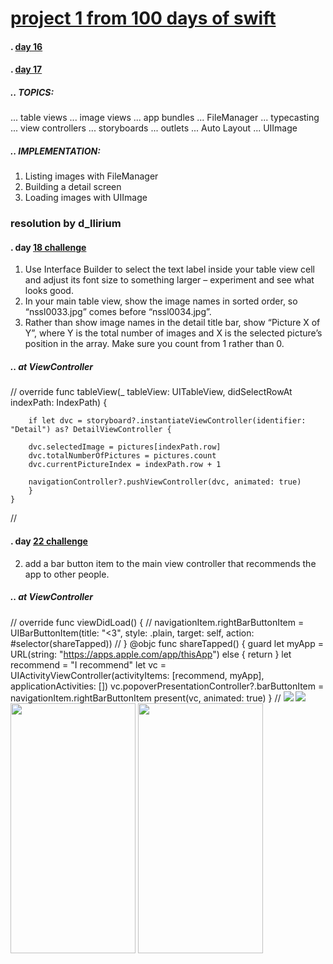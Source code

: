 # [project 1 from 100 days of swift](https://www.hackingwithswift.com/100)
#### . [day 16](https://www.hackingwithswift.com/100/16)
#### . [day 17](https://www.hackingwithswift.com/100/17)
##### .. TOPICS: 
... table views
... image views
... app bundles
... FileManager
... typecasting
... view controllers
... storyboards
... outlets
... Auto Layout
... UIImage

##### .. IMPLEMENTATION:
1. Listing images with FileManager
2. Building a detail screen
3. Loading images with UIImage

### resolution by d_llirium
####  . day [18 challenge](https://www.hackingwithswift.com/100/18)
1.  Use Interface Builder to select the text label inside your table view cell and adjust its font size to something larger – experiment and see what looks good.
2. In your main table view, show the image names in sorted order, so “nssl0033.jpg” comes before “nssl0034.jpg”.
3. Rather than show image names in the detail title bar, show “Picture X of Y”, where Y is the total number of images and X is the selected picture’s position in the array. Make sure you count from 1 rather than 0.
##### .. at ViewController
//
    override func tableView(_ tableView: UITableView, didSelectRowAt indexPath: IndexPath) {
        
        if let dvc = storyboard?.instantiateViewController(identifier: "Detail") as? DetailViewController {
        
        dvc.selectedImage = pictures[indexPath.row]
        dvc.totalNumberOfPictures = pictures.count
        dvc.currentPictureIndex = indexPath.row + 1
        
        navigationController?.pushViewController(dvc, animated: true)
        }
    }
//

####  . day [22 challenge](https://www.hackingwithswift.com/100/22)
2. add a bar button item to the main view controller that recommends the app to other people.
##### .. at ViewController
//
    override func viewDidLoad() {
    //
        navigationItem.rightBarButtonItem = UIBarButtonItem(title: "<3", style: .plain, target: self, action: #selector(shareTapped))
    //
    }
    @objc func shareTapped() {
        guard let myApp = URL(string: "https://apps.apple.com/app/thisApp") else { return }
        let recommend = "I recommend"
        let vc = UIActivityViewController(activityItems: [recommend, myApp], applicationActivities: [])
        vc.popoverPresentationController?.barButtonItem = navigationItem.rightBarButtonItem
        present(vc, animated: true)
    }
//
![](**SelectCell_OpenPhoto.gif**)
![](**ShareRecommend_AddToReadingList_AppIcon.gif**)
<img src="**IMAGE**" width="200" height="400">
<img src="**IMAGE**"  width="200" height="400">
